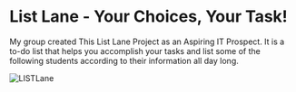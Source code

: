 # List Lane - Your Choices, Your Task!
 My group created This List Lane Project as an Aspiring IT Prospect. It is a to-do list that helps you accomplish your tasks and list some of the following students according to their information all day long.

 ![LISTLane](https://github.com/Joronski/My-Portfoliio/assets/91183608/adda1bfd-5503-4f2d-b1d1-deb0a8639a2b)

